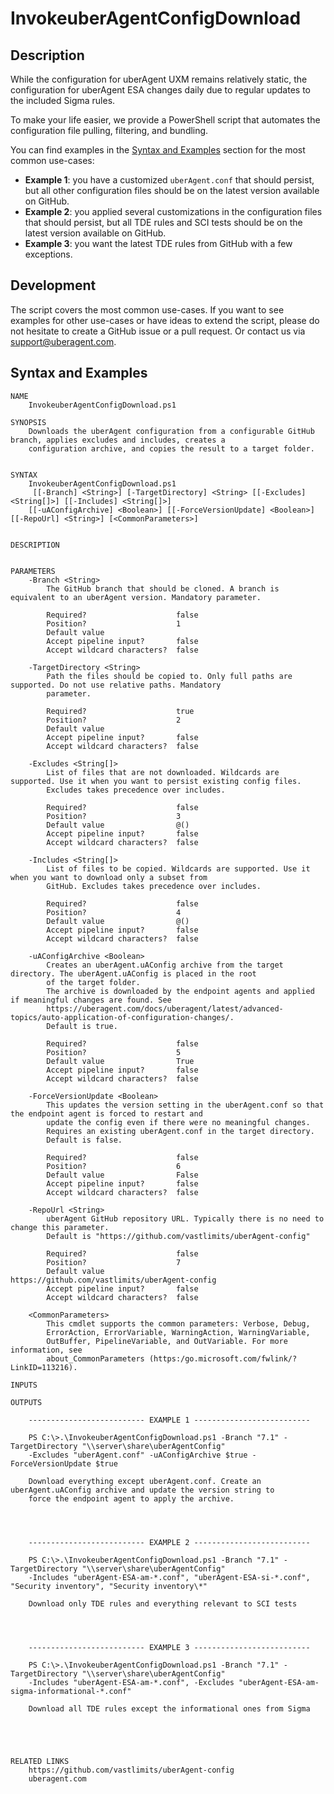 # InvokeuberAgentConfigDownload

## Description

While the configuration for uberAgent UXM remains relatively static, the configuration for uberAgent ESA changes daily due to regular updates to the included Sigma rules.

To make your life easier, we provide a PowerShell script that automates the configuration file pulling, filtering, and bundling.

You can find examples in the [Syntax and Examples](#syntax-and-examples) section for the most common use-cases:
- **Example 1**: you have a customized `uberAgent.conf` that should persist, but all other configuration files should be on the latest version available on GitHub.
- **Example 2**: you applied several customizations in the configuration files that should persist, but all TDE rules and SCI tests should be on the latest version available on GitHub.
- **Example 3**: you want the latest TDE rules from GitHub with a few exceptions.

## Development
The script covers the most common use-cases. If you want to see examples for other use-cases or have ideas to extend the script, please do not hesitate to create a GitHub issue or a pull request. Or contact us via [support@uberagent.com](mailto:support@uberagent.com).

## Syntax and Examples

```
NAME
    InvokeuberAgentConfigDownload.ps1
    
SYNOPSIS
    Downloads the uberAgent configuration from a configurable GitHub branch, applies excludes and includes, creates a 
    configuration archive, and copies the result to a target folder.
    
    
SYNTAX
    InvokeuberAgentConfigDownload.ps1
     [[-Branch] <String>] [-TargetDirectory] <String> [[-Excludes] <String[]>] [[-Includes] <String[]>] 
    [[-uAConfigArchive] <Boolean>] [[-ForceVersionUpdate] <Boolean>] [[-RepoUrl] <String>] [<CommonParameters>]
    
    
DESCRIPTION
    

PARAMETERS
    -Branch <String>
        The GitHub branch that should be cloned. A branch is equivalent to an uberAgent version. Mandatory parameter.
        
        Required?                    false
        Position?                    1
        Default value                
        Accept pipeline input?       false
        Accept wildcard characters?  false
        
    -TargetDirectory <String>
        Path the files should be copied to. Only full paths are supported. Do not use relative paths. Mandatory 
        parameter.
        
        Required?                    true
        Position?                    2
        Default value                
        Accept pipeline input?       false
        Accept wildcard characters?  false
        
    -Excludes <String[]>
        List of files that are not downloaded. Wildcards are supported. Use it when you want to persist existing config files. 
        Excludes takes precedence over includes.
        
        Required?                    false
        Position?                    3
        Default value                @()
        Accept pipeline input?       false
        Accept wildcard characters?  false
        
    -Includes <String[]>
        List of files to be copied. Wildcards are supported. Use it when you want to download only a subset from 
        GitHub. Excludes takes precedence over includes.
        
        Required?                    false
        Position?                    4
        Default value                @()
        Accept pipeline input?       false
        Accept wildcard characters?  false
        
    -uAConfigArchive <Boolean>
        Creates an uberAgent.uAConfig archive from the target directory. The uberAgent.uAConfig is placed in the root 
        of the target folder.
        The archive is downloaded by the endpoint agents and applied if meaningful changes are found. See 
        https://uberagent.com/docs/uberagent/latest/advanced-topics/auto-application-of-configuration-changes/.
        Default is true.
        
        Required?                    false
        Position?                    5
        Default value                True
        Accept pipeline input?       false
        Accept wildcard characters?  false
        
    -ForceVersionUpdate <Boolean>
        This updates the version setting in the uberAgent.conf so that the endpoint agent is forced to restart and 
        update the config even if there were no meaningful changes.
        Requires an existing uberAgent.conf in the target directory.
        Default is false.
        
        Required?                    false
        Position?                    6
        Default value                False
        Accept pipeline input?       false
        Accept wildcard characters?  false
        
    -RepoUrl <String>
        uberAgent GitHub repository URL. Typically there is no need to change this parameter.
        Default is "https://github.com/vastlimits/uberAgent-config"
        
        Required?                    false
        Position?                    7
        Default value                https://github.com/vastlimits/uberAgent-config
        Accept pipeline input?       false
        Accept wildcard characters?  false
        
    <CommonParameters>
        This cmdlet supports the common parameters: Verbose, Debug,
        ErrorAction, ErrorVariable, WarningAction, WarningVariable,
        OutBuffer, PipelineVariable, and OutVariable. For more information, see 
        about_CommonParameters (https:/go.microsoft.com/fwlink/?LinkID=113216). 
    
INPUTS
    
OUTPUTS
    
    -------------------------- EXAMPLE 1 --------------------------
    
    PS C:\>.\InvokeuberAgentConfigDownload.ps1 -Branch "7.1" -TargetDirectory "\\server\share\uberAgentConfig" 
    -Excludes "uberAgent.conf" -uAConfigArchive $true -ForceVersionUpdate $true
    
    Download everything except uberAgent.conf. Create an uberAgent.uAConfig archive and update the version string to 
    force the endpoint agent to apply the archive.
    
    
    
    
    -------------------------- EXAMPLE 2 --------------------------
    
    PS C:\>.\InvokeuberAgentConfigDownload.ps1 -Branch "7.1" -TargetDirectory "\\server\share\uberAgentConfig" 
    -Includes "uberAgent-ESA-am-*.conf", "uberAgent-ESA-si-*.conf", "Security inventory", "Security inventory\*"
    
    Download only TDE rules and everything relevant to SCI tests
    
    
    
    
    -------------------------- EXAMPLE 3 --------------------------
    
    PS C:\>.\InvokeuberAgentConfigDownload.ps1 -Branch "7.1" -TargetDirectory "\\server\share\uberAgentConfig" 
    -Includes "uberAgent-ESA-am-*.conf", -Excludes "uberAgent-ESA-am-sigma-informational-*.conf"
    
    Download all TDE rules except the informational ones from Sigma
    
    
    
    
    
RELATED LINKS
    https://github.com/vastlimits/uberAgent-config
    uberagent.com
```